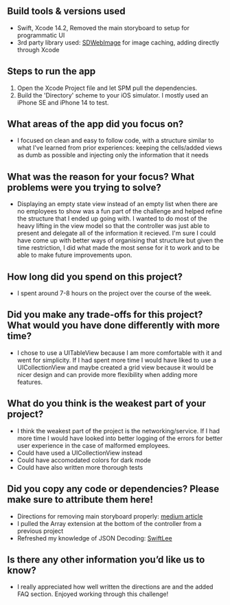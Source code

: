 ## Build tools & versions used
- Swift, Xcode 14.2, Removed the main storyboard to setup for programmatic UI
- 3rd party library used: [SDWebImage](https://github.com/SDWebImage/SDWebImage) for image caching, adding directly through Xcode

## Steps to run the app
1. Open the Xcode Project file and let SPM pull the dependencies.
2. Build the 'Directory' scheme to your iOS simulator. I mostly used an iPhone SE and iPhone 14 to test.

## What areas of the app did you focus on?
- I focused on clean and easy to follow code, with a structure similar to what I've learned from prior experiences: keeping the cells/added views as dumb as possible and injecting only the information that it needs

## What was the reason for your focus? What problems were you trying to solve?
- Displaying an empty state view instead of an empty list when there are no employees to show was a fun part of the challenge and helped refine the structure that I ended up going with. I wanted to do most of the heavy lifting in the view model so that the controller was just able to present and delegate all of the information it recieved. I'm sure I could have come up with better ways of organising that structure but given the time restriction, I did what made the most sense for it to work and to be able to make future improvements upon.

## How long did you spend on this project?
- I spent around 7-8 hours on the project over the course of the week.

## Did you make any trade-offs for this project? What would you have done differently with more time?
- I chose to use a UITableView because I am more comfortable with it and went for simplicity. If I had spent more time I would have liked to use a UICollectionView and maybe created a grid view because it would be nicer design and can provide more flexibility when adding more features. 

## What do you think is the weakest part of your project?
- I think the weakest part of the project is the networking/service. If I had more time I would have looked into better logging of the errors for better user experience in the case of malformed employees.
- Could have used a UICollectionView instead
- Could have accomodated colors for dark mode
- Could have also written more thorough tests

## Did you copy any code or dependencies? Please make sure to attribute them here!
- Directions for removing main storyboard properly: [medium article](https://medium.com/@yatimistark/removing-storyboard-from-app-xcode-14-swift-5-2c707deb858)
- I pulled the Array extension at the bottom of the controller from a previous project
- Refreshed my knowledge of JSON Decoding: [SwiftLee](https://www.avanderlee.com/swift/json-parsing-decoding/)

## Is there any other information you’d like us to know?
- I really appreciated how well written the directions are and the added FAQ section. Enjoyed working through this challenge!
